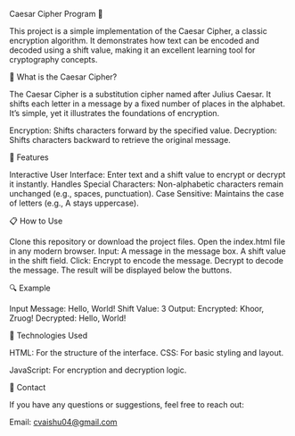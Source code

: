 Caesar Cipher Program 🔐


This project is a simple implementation of the Caesar Cipher, a classic encryption algorithm. It demonstrates how text can be encoded and decoded using a shift value, making it an excellent learning tool for cryptography concepts.

📝 What is the Caesar Cipher?


The Caesar Cipher is a substitution cipher named after Julius Caesar. It shifts each letter in a message by a fixed number of places in the alphabet. It’s simple, yet it illustrates the foundations of encryption.

Encryption: Shifts characters forward by the specified value.
Decryption: Shifts characters backward to retrieve the original message.

🎯 Features


Interactive User Interface: Enter text and a shift value to encrypt or decrypt it instantly.
Handles Special Characters: Non-alphabetic characters remain unchanged (e.g., spaces, punctuation).
Case Sensitive: Maintains the case of letters (e.g., A stays uppercase).

📋 How to Use


Clone this repository or download the project files.
Open the index.html file in any modern browser.
Input:
A message in the message box.
A shift value in the shift field.
Click:
Encrypt to encode the message.
Decrypt to decode the message.
The result will be displayed below the buttons.

🔍 Example


Input Message: Hello, World!
Shift Value: 3
Output:
Encrypted: Khoor, Zruog!
Decrypted: Hello, World!

🚀 Technologies Used


HTML: For the structure of the interface.
CSS: For basic styling and layout.

JavaScript: For encryption and decryption logic.

📧 Contact


If you have any questions or suggestions, feel free to reach out:

Email: cvaishu04@gmail.com
